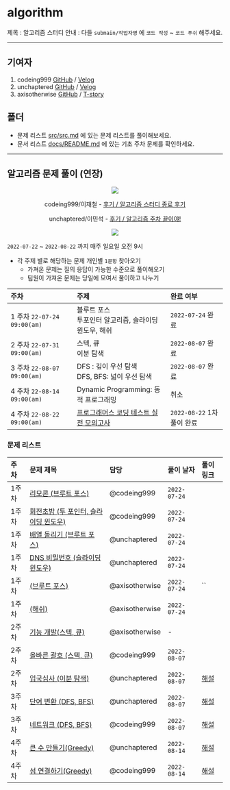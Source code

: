 # algorithm

제목 : 알고리즘 스터디
안내 : 다들 `submain/작업자명` 에 `코드 작성` ~ `코드 푸쉬` 해주세요.

<hr>

## 기여자

1. codeing999 [GitHub](https://github.com/codeing999) / [Velog](https://velog.io/@mero)
2. unchaptered [GitHub](https://github.com/unchaptered) / [Velog](https://velog.io/@unchapterd)
3. axisotherwise [GitHub](https://github.com/axisotherwise) / [T-story](https://thelapssql.tistory.com/)

## 폴더

- 문제 리스트 [src/src.md](https://github.com/unchaptered/algorithm/blob/main/src/README.md) 에 있는 문제 리스트를 풀이해보세요.
- 문서 리스트 [docs/README.md](https://github.com/unchaptered/algorithm/blob/main/docs/README.md) 에 있는 기초 주차 문제를 확인하세요.

<hr>

## 알고리즘 문제 풀이 (연장)

<p align="center"><img src="https://github.com/unchaptered/hanghae-algorithm-study/blob/main/Group%201%20(1).png" /></p>

<p align="center"> codeing999/이재철 - <a href="https://velog.io/@mero/20220821WIL">후기 / 알고리즘 스터디 종료 후기</a></p>
<p align="center"> unchaptered/이민석 - <a href="https://velog.io/@unchaptered_til/%ED%95%AD%ED%95%B4-WIL-6">후기 / 알고리즘 주차 끝이야!</a></p>
<p align="center"><img src="https://github.com/unchaptered/hanghae-algorithm-study/blob/main/%EC%99%84%EB%A3%8C!.png" /></p>

`2022-07-22` ~ `2022-08-22` 까지 매주 일요일 오전 9시

- 각 주제 별로 해당하는 문제 개인별 `1문항` 찾아오기
  - 가져온 문제는 질의 응답이 가능한 수준으로 풀이해오기
  - 팀원이 가져온 문제는 당일에 모여서 풀이하고 나누기

| 주차 | 주제 | 완료 여부 |
| :--- | :--- | :-- |
| 1 주차 `22-07-24 09:00(am)` | 블루트 포스 <br> 투포인터 알고리즘, 슬라이딩 윈도우, 해쉬 | `2022-07-24` 완료 |
| 2 주차 `22-07-31 09:00(am)` | 스텍, 큐 <br> 이분 탐색 | `2022-08-07` 완료 |
| 3 주차 `22-08-07 09:00(am)` | DFS : 깊이 우선 탐색 <br> DFS, BFS: 넓이 우선 탐색 | `2022-08-07` 완료 |
| 4 주차 `22-08-14 09:00(am)` | Dynamic Programming: 동적 프로그래밍 | 취소 |
| 4 주차 `22-08-22 09:00(am)` | [프로그래머스 코딩 테스트 실전 모의고사](https://career.programmers.co.kr/competitions/2627) | `2022-08-22` 1차 풀이 완료 |

### 문제 리스트

| 주차 | 문제 제목 | 담당 | 풀이 날자 | 풀이 링크 |
| :--- | :------- | :---- | :------ | :------- |
| 1주차 | [리모콘 (브루트 포스)](https://www.acmicpc.net/problem/1107) | @codeing999 |  `2022-07-24` | |
| 1주차 | [회전초밥 (투 포인터, 슬라이딩 윈도우)](https://www.acmicpc.net/problem/15961) | @codeing999 | `2022-07-24` | |
| 1주차 | [배열 돌리기 (브루트 포스)](https://www.acmicpc.net/problem/17406) | @unchaptered | `2022-07-24` | |
| 1주차 | [DNS 비밀번호 (슬라이딩 윈도우)](https://www.acmicpc.net/problem/12891) | @unchaptered | `2022-07-24` | |
| 1주차 | [ (브루트 포스)]() | @axisotherwise | `2022-07-24` | `` | |
| 1주차 | [ (해쉬)]() | @axisotherwise | `2022-07-24` | |
| 2주차 | [기능 개발(스텍, 큐)](https://school.programmers.co.kr/learn/courses/30/lessons/42586) | @axisotherwise | - |
| 2주차 | [올바른 괄호 (스텍, 큐)](https://school.programmers.co.kr/learn/courses/30/lessons/12909) | @codeing999 | `2022-08-07` |
| 2주차 | [입국심사 (이분 탐색)](https://school.programmers.co.kr/learn/courses/30/lessons/43238) | @unchaptered | `2022-08-07` | [해설](https://github.com/unchaptered/algorithm/blob/main/advanced/%EC%9E%85%EA%B5%AD%EC%8B%AC%EC%82%AC.md) |
| 3주차 | [단어 변환 (DFS, BFS)](https://school.programmers.co.kr/learn/courses/30/lessons/43163) | @unchaptered | `2022-08-07` | [해설](https://github.com/unchaptered/algorithm/blob/main/advanced/%EB%8B%A8%EC%96%B4%EB%B3%80%ED%99%98.md)|
| 3주차 | [네트워크 (DFS, BFS)](https://school.programmers.co.kr/learn/courses/30/lessons/43162) | @codeing999 | `2022-08-07` | [해설](https://github.com/unchaptered/algorithm/blob/main/advanced/%EB%84%A4%ED%8A%B8%EC%9B%8C%ED%81%AC.md) |
| 4주차 | [큰 수 만들기(Greedy)](https://school.programmers.co.kr/learn/courses/30/lessons/42883) | @unchaptered | `2022-08-14` | [해설](https://github.com/unchaptered/algorithm/blob/main/advanced/%ED%81%B0%20%EC%88%98%20%EB%A7%8C%EB%93%A4%EA%B8%B0.md) |
| 4주차 | [섬 연결하기(Greedy)](https://school.programmers.co.kr/learn/courses/30/lessons/42861) | @codeing999| `2022-08-14` | [해설](https://github.com/unchaptered/algorithm/blob/main/advanced/%EC%84%AC%20%EC%97%B0%EA%B2%B0%ED%95%98%EA%B8%B0.md) |
